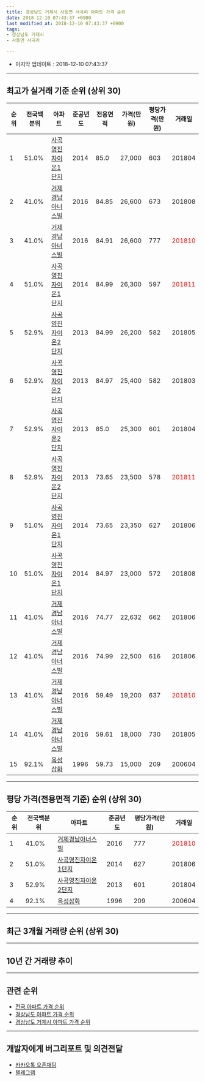 ```yaml
---
title: 경상남도 거제시 사등면 사곡리 아파트 가격 순위
date: 2018-12-10 07:43:37 +0900
last_modified_at: 2018-12-10 07:43:37 +0900
tags:
- 경상남도 거제시
- 사등면 사곡리

---
```


* 마지막 업데이트 : 2018-12-10 07:43:37

---

## 최고가 실거래 기준 순위 (상위 30)


|순위|전국백분위|아파트|준공년도|전용면적|가격(만원)|평당가격(만원)|거래일|
|---|---|---|---|---|---|---|---|
|1|51.0%|[사곡영진자이온1단지](https://search.naver.com/search.naver?query=%EA%B2%BD%EC%83%81%EB%82%A8%EB%8F%84+%EA%B1%B0%EC%A0%9C%EC%8B%9C+%EC%82%AC%EB%93%B1%EB%A9%B4+%EC%82%AC%EA%B3%A1%EB%A6%AC+%EC%82%AC%EA%B3%A1%EC%98%81%EC%A7%84%EC%9E%90%EC%9D%B4%EC%98%A81%EB%8B%A8%EC%A7%80)|2014|85.0|27,000|603|201804|
|2|41.0%|[거제경남아너스빌](https://search.naver.com/search.naver?query=%EA%B2%BD%EC%83%81%EB%82%A8%EB%8F%84+%EA%B1%B0%EC%A0%9C%EC%8B%9C+%EC%82%AC%EB%93%B1%EB%A9%B4+%EC%82%AC%EA%B3%A1%EB%A6%AC+%EA%B1%B0%EC%A0%9C%EA%B2%BD%EB%82%A8%EC%95%84%EB%84%88%EC%8A%A4%EB%B9%8C)|2016|84.85|26,600|673|201808|
|3|41.0%|[거제경남아너스빌](https://search.naver.com/search.naver?query=%EA%B2%BD%EC%83%81%EB%82%A8%EB%8F%84+%EA%B1%B0%EC%A0%9C%EC%8B%9C+%EC%82%AC%EB%93%B1%EB%A9%B4+%EC%82%AC%EA%B3%A1%EB%A6%AC+%EA%B1%B0%EC%A0%9C%EA%B2%BD%EB%82%A8%EC%95%84%EB%84%88%EC%8A%A4%EB%B9%8C)|2016|84.91|26,600|777|<span style="color:red">201810</span>|
|4|51.0%|[사곡영진자이온1단지](https://search.naver.com/search.naver?query=%EA%B2%BD%EC%83%81%EB%82%A8%EB%8F%84+%EA%B1%B0%EC%A0%9C%EC%8B%9C+%EC%82%AC%EB%93%B1%EB%A9%B4+%EC%82%AC%EA%B3%A1%EB%A6%AC+%EC%82%AC%EA%B3%A1%EC%98%81%EC%A7%84%EC%9E%90%EC%9D%B4%EC%98%A81%EB%8B%A8%EC%A7%80)|2014|84.99|26,300|597|<span style="color:red">201811</span>|
|5|52.9%|[사곡영진자이온2단지](https://search.naver.com/search.naver?query=%EA%B2%BD%EC%83%81%EB%82%A8%EB%8F%84+%EA%B1%B0%EC%A0%9C%EC%8B%9C+%EC%82%AC%EB%93%B1%EB%A9%B4+%EC%82%AC%EA%B3%A1%EB%A6%AC+%EC%82%AC%EA%B3%A1%EC%98%81%EC%A7%84%EC%9E%90%EC%9D%B4%EC%98%A82%EB%8B%A8%EC%A7%80)|2013|84.99|26,200|582|201805|
|6|52.9%|[사곡영진자이온2단지](https://search.naver.com/search.naver?query=%EA%B2%BD%EC%83%81%EB%82%A8%EB%8F%84+%EA%B1%B0%EC%A0%9C%EC%8B%9C+%EC%82%AC%EB%93%B1%EB%A9%B4+%EC%82%AC%EA%B3%A1%EB%A6%AC+%EC%82%AC%EA%B3%A1%EC%98%81%EC%A7%84%EC%9E%90%EC%9D%B4%EC%98%A82%EB%8B%A8%EC%A7%80)|2013|84.97|25,400|582|201803|
|7|52.9%|[사곡영진자이온2단지](https://search.naver.com/search.naver?query=%EA%B2%BD%EC%83%81%EB%82%A8%EB%8F%84+%EA%B1%B0%EC%A0%9C%EC%8B%9C+%EC%82%AC%EB%93%B1%EB%A9%B4+%EC%82%AC%EA%B3%A1%EB%A6%AC+%EC%82%AC%EA%B3%A1%EC%98%81%EC%A7%84%EC%9E%90%EC%9D%B4%EC%98%A82%EB%8B%A8%EC%A7%80)|2013|85.0|25,300|601|201804|
|8|52.9%|[사곡영진자이온2단지](https://search.naver.com/search.naver?query=%EA%B2%BD%EC%83%81%EB%82%A8%EB%8F%84+%EA%B1%B0%EC%A0%9C%EC%8B%9C+%EC%82%AC%EB%93%B1%EB%A9%B4+%EC%82%AC%EA%B3%A1%EB%A6%AC+%EC%82%AC%EA%B3%A1%EC%98%81%EC%A7%84%EC%9E%90%EC%9D%B4%EC%98%A82%EB%8B%A8%EC%A7%80)|2013|73.65|23,500|578|<span style="color:red">201811</span>|
|9|51.0%|[사곡영진자이온1단지](https://search.naver.com/search.naver?query=%EA%B2%BD%EC%83%81%EB%82%A8%EB%8F%84+%EA%B1%B0%EC%A0%9C%EC%8B%9C+%EC%82%AC%EB%93%B1%EB%A9%B4+%EC%82%AC%EA%B3%A1%EB%A6%AC+%EC%82%AC%EA%B3%A1%EC%98%81%EC%A7%84%EC%9E%90%EC%9D%B4%EC%98%A81%EB%8B%A8%EC%A7%80)|2014|73.65|23,350|627|201806|
|10|51.0%|[사곡영진자이온1단지](https://search.naver.com/search.naver?query=%EA%B2%BD%EC%83%81%EB%82%A8%EB%8F%84+%EA%B1%B0%EC%A0%9C%EC%8B%9C+%EC%82%AC%EB%93%B1%EB%A9%B4+%EC%82%AC%EA%B3%A1%EB%A6%AC+%EC%82%AC%EA%B3%A1%EC%98%81%EC%A7%84%EC%9E%90%EC%9D%B4%EC%98%A81%EB%8B%A8%EC%A7%80)|2014|84.97|23,000|572|201808|
|11|41.0%|[거제경남아너스빌](https://search.naver.com/search.naver?query=%EA%B2%BD%EC%83%81%EB%82%A8%EB%8F%84+%EA%B1%B0%EC%A0%9C%EC%8B%9C+%EC%82%AC%EB%93%B1%EB%A9%B4+%EC%82%AC%EA%B3%A1%EB%A6%AC+%EA%B1%B0%EC%A0%9C%EA%B2%BD%EB%82%A8%EC%95%84%EB%84%88%EC%8A%A4%EB%B9%8C)|2016|74.77|22,632|662|201806|
|12|41.0%|[거제경남아너스빌](https://search.naver.com/search.naver?query=%EA%B2%BD%EC%83%81%EB%82%A8%EB%8F%84+%EA%B1%B0%EC%A0%9C%EC%8B%9C+%EC%82%AC%EB%93%B1%EB%A9%B4+%EC%82%AC%EA%B3%A1%EB%A6%AC+%EA%B1%B0%EC%A0%9C%EA%B2%BD%EB%82%A8%EC%95%84%EB%84%88%EC%8A%A4%EB%B9%8C)|2016|74.99|22,500|616|201806|
|13|41.0%|[거제경남아너스빌](https://search.naver.com/search.naver?query=%EA%B2%BD%EC%83%81%EB%82%A8%EB%8F%84+%EA%B1%B0%EC%A0%9C%EC%8B%9C+%EC%82%AC%EB%93%B1%EB%A9%B4+%EC%82%AC%EA%B3%A1%EB%A6%AC+%EA%B1%B0%EC%A0%9C%EA%B2%BD%EB%82%A8%EC%95%84%EB%84%88%EC%8A%A4%EB%B9%8C)|2016|59.49|19,200|637|<span style="color:red">201810</span>|
|14|41.0%|[거제경남아너스빌](https://search.naver.com/search.naver?query=%EA%B2%BD%EC%83%81%EB%82%A8%EB%8F%84+%EA%B1%B0%EC%A0%9C%EC%8B%9C+%EC%82%AC%EB%93%B1%EB%A9%B4+%EC%82%AC%EA%B3%A1%EB%A6%AC+%EA%B1%B0%EC%A0%9C%EA%B2%BD%EB%82%A8%EC%95%84%EB%84%88%EC%8A%A4%EB%B9%8C)|2016|59.61|18,000|730|201805|
|15|92.1%|[옥성삼화](https://search.naver.com/search.naver?query=%EA%B2%BD%EC%83%81%EB%82%A8%EB%8F%84+%EA%B1%B0%EC%A0%9C%EC%8B%9C+%EC%82%AC%EB%93%B1%EB%A9%B4+%EC%82%AC%EA%B3%A1%EB%A6%AC+%EC%98%A5%EC%84%B1%EC%82%BC%ED%99%94)|1996|59.73|15,000|209|200604|


---

## 평당 가격(전용면적 기준) 순위 (상위 30)


|순위|전국백분위|아파트|준공년도|평당가격(만원)|거래일|
|---|---|---|---|---|---|
|1|41.0%|[거제경남아너스빌](https://search.naver.com/search.naver?query=%EA%B2%BD%EC%83%81%EB%82%A8%EB%8F%84+%EA%B1%B0%EC%A0%9C%EC%8B%9C+%EC%82%AC%EB%93%B1%EB%A9%B4+%EC%82%AC%EA%B3%A1%EB%A6%AC+%EA%B1%B0%EC%A0%9C%EA%B2%BD%EB%82%A8%EC%95%84%EB%84%88%EC%8A%A4%EB%B9%8C)|2016|777|<span style="color:red">201810</span>|
|2|51.0%|[사곡영진자이온1단지](https://search.naver.com/search.naver?query=%EA%B2%BD%EC%83%81%EB%82%A8%EB%8F%84+%EA%B1%B0%EC%A0%9C%EC%8B%9C+%EC%82%AC%EB%93%B1%EB%A9%B4+%EC%82%AC%EA%B3%A1%EB%A6%AC+%EC%82%AC%EA%B3%A1%EC%98%81%EC%A7%84%EC%9E%90%EC%9D%B4%EC%98%A81%EB%8B%A8%EC%A7%80)|2014|627|201806|
|3|52.9%|[사곡영진자이온2단지](https://search.naver.com/search.naver?query=%EA%B2%BD%EC%83%81%EB%82%A8%EB%8F%84+%EA%B1%B0%EC%A0%9C%EC%8B%9C+%EC%82%AC%EB%93%B1%EB%A9%B4+%EC%82%AC%EA%B3%A1%EB%A6%AC+%EC%82%AC%EA%B3%A1%EC%98%81%EC%A7%84%EC%9E%90%EC%9D%B4%EC%98%A82%EB%8B%A8%EC%A7%80)|2013|601|201804|
|4|92.1%|[옥성삼화](https://search.naver.com/search.naver?query=%EA%B2%BD%EC%83%81%EB%82%A8%EB%8F%84+%EA%B1%B0%EC%A0%9C%EC%8B%9C+%EC%82%AC%EB%93%B1%EB%A9%B4+%EC%82%AC%EA%B3%A1%EB%A6%AC+%EC%98%A5%EC%84%B1%EC%82%BC%ED%99%94)|1996|209|200604|


---

## 최근 3개월 거래량 순위 (상위 30)


<div style="width:100%;">
    <canvas id="deal_count_ranking" height="250"></canvas>
</div>


<script>
new Chart(document.getElementById("deal_count_ranking"), {
    type: 'horizontalBar',
    data: {
        labels: ['거제경남아너스빌', '사곡영진자이온2단지', '사곡영진자이온1단지'],
        datasets: [{
            label: '실거래 수',
            data: [13, 4, 2],
            borderColor: "rgba(255, 0, 128, 1)",
            backgroundColor: "rgba(255, 0, 128, 0.5)",
            fill: false,
        }]
    },
    options: {
        responsive: true,
        title: {
            display: true,
            text: '최근 3개월 거래량 순위'
        },
        tooltips: {
            mode: 'index',
            intersect: false,
            callbacks: {
                title: function(tooltipItems, data) {
                    return "실거래 수:";
                },
                label: function(tooltipItem, data) {
                    return data.labels[tooltipItem.index] + ": " + tooltipItem.xLabel;
                }
            }
        },
        hover: {
            mode: 'nearest',
            intersect: true
        },
        scales: {
            xAxes: [{
                display: true,
                scaleLabel: {
                    display: true,
                    labelString: '실거래 수'
                },
                ticks: {
                    suggestedMin: 0,
                }
            }],
            yAxes: [{
                display: true,
                ticks: {
                    autoSkip: false,
                    callback: function(value, index, values) {
                        if (value.length > 15)
                            return value.substr(0, 13) + "...";
                        else
                            return value;
                    }
                },
                scaleLabel: {
                    display: false,
                }
            }]
        }
    }
});

</script>


---

## 10년 간 거래량 추이


<div style="width:100%;">
    <canvas id="deal_progress" height="250"></canvas>
</div>

<script>
new Chart(document.getElementById("deal_progress"), {
    type: 'line',
    data: {
        labels: ['200812','200901','200902','200903','200904','200905','200906','200907','200908','200909','200910','200911','200912','201001','201002','201003','201004','201005','201006','201007','201008','201009','201010','201011','201012','201101','201102','201103','201104','201105','201106','201107','201108','201109','201110','201111','201112','201201','201202','201203','201204','201205','201206','201207','201208','201209','201210','201211','201212','201301','201302','201303','201304','201305','201306','201307','201308','201309','201310','201311','201312','201401','201402','201403','201404','201405','201406','201407','201408','201409','201410','201411','201412','201501','201502','201503','201504','201505','201506','201507','201508','201509','201510','201511','201512','201601','201602','201603','201604','201605','201606','201607','201608','201609','201610','201611','201612','201701','201702','201703','201704','201705','201706','201707','201708','201709','201710','201711','201712','201801','201802','201803','201804','201805','201806','201807','201808','201809','201810','201811','201812'],
        datasets: [{
            label: '실거래 수',
            pointRadius: 1,
            data: [1, 0, 1, 1, 0, 0, 1, 1, 0, 0, 0, 0, 0, 0, 0, 1, 1, 1, 1, 0, 3, 0, 0, 0, 1, 1, 1, 0, 1, 0, 1, 1, 0, 0, 0, 0, 0, 1, 1, 1, 1, 0, 0, 0, 0, 1, 0, 2, 0, 2, 0, 1, 1, 0, 2, 1, 1, 1, 0, 3, 2, 3, 0, 0, 2, 2, 0, 0, 0, 1, 1, 0, 3, 0, 1, 0, 8, 0, 2, 7, 4, 5, 3, 4, 2, 4, 2, 3, 2, 1, 2, 7, 4, 8, 3, 6, 1, 4, 7, 22, 7, 5, 7, 11, 12, 5, 7, 9, 9, 4, 6, 12, 11, 15, 9, 6, 7, 6, 10, 9, 0],
            borderColor: "rgba(255, 201, 14, 1)",
            backgroundColor: "rgba(255, 201, 14, 0.5)",
            fill: true,
        }]
    },
    options: {
        responsive: true,
        title: {
            display: true,
            text: '10년간 거래량 추이'
        },
        tooltips: {
            mode: 'index',
            intersect: false,
        },
        hover: {
            mode: 'nearest',
            intersect: true
        },
        scales: {
            xAxes: [{
                display: true,
                scaleLabel: {
                    display: true,
                    labelString: '년/월'
                }
            }],
            yAxes: [{
                display: true,
                ticks: {
                    suggestedMin: 0,
                },
                scaleLabel: {
                    display: true,
                    labelString: '실거래 수'
                }
            }]
        }
    }
});

</script>


---

## 관련 순위

- [전국 아파트 가격 순위](https://inasie.github.io/apt-ranking/전국)
- [경상남도 아파트 가격 순위](https://inasie.github.io/apt-ranking/경상남도)
- [경상남도 거제시 아파트 가격 순위](https://inasie.github.io/apt-ranking/경상남도-거제시)


---

## 개발자에게 버그리포트 및 의견전달

- [카카오톡 오픈채팅](https://open.kakao.com/o/gLJUAP4)
- [텔레그램](https://t.me/inasie)

